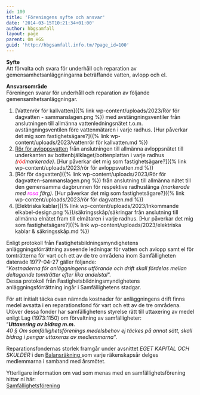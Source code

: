 ```yaml
---
id: 100
title: 'Föreningens syfte och ansvar'
date: '2014-03-15T10:21:34+01:00'
author: hbgsamfall
layout: page
parent: Om HGS
guid: 'http://hbgsamfall.info.tm/?page_id=100'
---
```


**Syfte**  
Att förvalta och svara för underhåll och reparation av  
gemensamhetsanläggningarna beträffande vatten, avlopp och el.

**Ansvarsområde**  
Föreningen svarar för underhåll och reparation av följande gemensamhetsanläggningar.

1. [Vattenrör för kallvatten]({% link wp-content/uploads/2023/Rör för dagvatten - sammanslagen.png %}) med avstängningsventiler från anslutningen till allmänna vattenledningsnätet t.o.m. avstängningsventilen före vattenmätaren i varje radhus. [Hur påverkar det mig som fastighetsägare?]({% link wp-content/uploads/2023/vattenrör för kallvatten.md %})  
2. [Rör för avloppsvatten](/wp-content/uploads/2017/12/Gemensametsanläggning-Avlopp.pdf) från anslutningen till allmänna avloppsnätet till underkanten av bottenbjälklaget/bottenplattan i varje radhus *(<span style="color: #ff0000;">röd</span>markerade)*. [Hur påverkar det mig som fastighetsägare?]({% link wp-content/uploads/2023/rör för avloppsvatten.md %})  
3. [Rör för dagvatten]({% link wp-content/uploads/2023/Rör för dagvatten-sammanslagen.png %}) från anslutning till allmänna nätet till den gemensamma dagbrunnen för respektive radhuslänga *(markerade med <span style="color: #ff00ff;">rosa</span> färg)*. [Hur påverkar det mig som fastighetsägare?]({% link wp-content/uploads/2023/rör för dagvatten.md %})  
4. [Elektriska kablar]({% link wp-content/uploads/2023/Inkommande elkabel-design.png %})/säkringsskåp/säkringar från anslutning till allmänna elnätet fram till elmätaren i varje radhus. [Hur påverkar det mig som fastighetsägare?]({% link wp-content/uploads/2023/elektriska kablar & säkringsskåp.md %})  
  
Enligt protokoll från Fastighetsbildningsmyndighetens anläggningsförrättning avseende ledningar för vatten och avlopp samt el för tomträtterna för vart och ett av de tre områdena inom Samfälligheten daterade 1977-04-27 gäller följande:  
“*Kostnaderna för anläggningens utförande och drift skall fördelas mellan deltagande tomträtter efter lika andelstal*“.  
Dessa protokoll från Fastighetsbildningsmyndighetens anläggningsförrättning ingår i Samfällighetens stadgar.

För att initialt täcka ovan nämnda kostnader för anläggningens drift finns medel avsatta i en reparationsfond för vart och ett av de tre områdena. Utöver dessa fonder har samfällighetens styrelse rätt till uttaxering av medel enligt Lag (1973:1150) om förvaltning av samfälligheter:  
“***Uttaxering av bidrag m.m.***  
*40 § Om samfällighetsförenings medelsbehov ej täckes på annat sätt, skall bidrag i pengar uttaxeras av medlemmarna*“.

Reparationsfondernas storlek framgår under avsnittet *EGET KAPITAL OCH SKULDER* i den [Balansräkning ](/wp-content/uploads/2017/04/Resultaträkning-och-Balansräkning-2016.pdf)som varje räkenskapsår delges medlemmarna i samband med årsmötet.

Ytterligare information om vad som menas med en samfällighetsförening hittar ni här:  
[Samfällighetsförening](http://fjallbostrand.se/Samfallighetsforening%202011.pdf)
